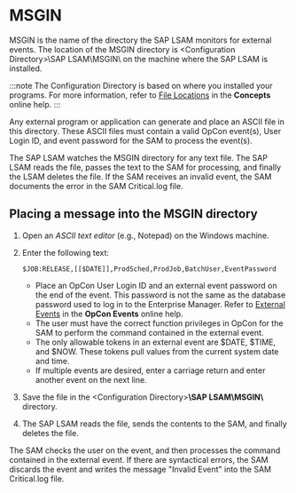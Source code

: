 # MSGIN

MSGIN is the name of the directory the SAP LSAM monitors for external events. The location of the MSGIN directory is <Configuration Directory\>\\SAP LSAM\\MSGIN\\ on the machine where the SAP LSAM is installed.

:::note
The Configuration Directory is based on where you installed your programs. For more information, refer to [File Locations](https://help.smatechnologies.com/opcon/core/latest/Files/Concepts/File%20Locations.htm) in the **Concepts** online help.
:::

Any external program or application can generate and place an ASCII file in this directory. These ASCII files must contain a valid OpCon event(s), User Login ID, and event password for the SAM to process the event(s).

The SAP LSAM watches the MSGIN directory for any text file. The SAP LSAM reads the file, passes the text to the SAM for processing, and finally the LSAM deletes the file. If the SAM receives an invalid event, the SAM documents the error in the SAM Critical.log file.

## Placing a message into the MSGIN directory

1. Open an *ASCII text editor* (e.g., Notepad) on the Windows machine.
2. Enter the following text:

   ```console
   $JOB:RELEASE,[[$DATE]],ProdSched,ProdJob,BatchUser,EventPassword 
   ```

   - Place an OpCon User Login ID and an external event password on the end of the event. This password is not the same as the database password used to log in to the Enterprise Manager. Refer to [External Events](https://help.smatechnologies.com/opcon/core/latest/Files/OpCon%20Events/Defining%20Events.htm#External) in the **OpCon Events** online help.
   - The user must have the correct function privileges in OpCon for the SAM to perform the command contained in the external event.
   - The only allowable tokens in an external event are $DATE, $TIME, and $NOW. These tokens pull values from the current system date and time.
   - If multiple events are desired, enter a carriage return and enter another event on the next line.
3. Save the file in the <Configuration Directory\>**\\SAP LSAM\\MSGIN\\** directory.
4. The SAP LSAM reads the file, sends the contents to the SAM, and finally deletes the file.

The SAM checks the user on the event, and then processes the command contained in the external event. If there are syntactical errors, the SAM discards the event and writes the message "Invalid Event" into the SAM Critical.log file.
